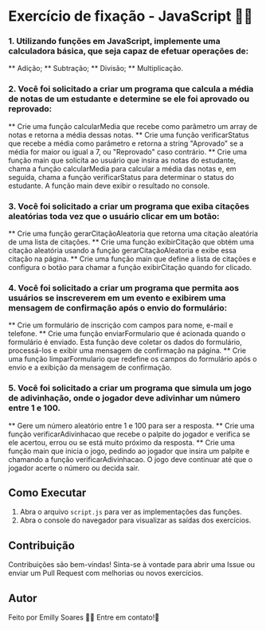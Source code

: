 # Exercício de fixação - JavaScript 🚀🚀

### 1. Utilizando funções em JavaScript, implemente uma calculadora básica, que seja capaz de efetuar operações de:
** Adição;
** Subtração;
** Divisão;
** Multiplicação.

### 2. Você foi solicitado a criar um programa que calcula a média de notas de um estudante e determine se ele foi aprovado ou reprovado:
** Crie uma função calcularMedia que recebe como parâmetro um array de notas e retorna a média
dessas notas.
** Crie uma função verificarStatus que recebe a média como parâmetro e retorna a string "Aprovado"
se a média for maior ou igual a 7, ou "Reprovado" caso contrário.
** Crie uma função main que solicita ao usuário que insira as notas do estudante, chama a função
calcularMedia para calcular a média das notas e, em seguida, chama a função verificarStatus para
determinar o status do estudante. A função main deve exibir o resultado no console.

### 3. Você foi solicitado a criar um programa que exiba citações aleatórias toda vez que o usuário clicar em um botão:
** Crie uma função gerarCitaçãoAleatoria que retorna uma citação aleatória de uma lista de
citações.
** Crie uma função exibirCitação que obtém uma citação aleatória usando a função
gerarCitaçãoAleatoria e exibe essa citação na página.
** Crie uma função main que define a lista de citações e configura o botão para chamar a
função exibirCitação quando for clicado.

### 4. Você foi solicitado a criar um programa que permita aos usuários se inscreverem em um evento e exibirem uma mensagem de confirmação após o envio do formulário:
** Crie um formulário de inscrição com campos para nome, e-mail e telefone.
** Crie uma função enviarFormulario que é acionada quando o formulário é enviado. Esta
função deve coletar os dados do formulário, processá-los e exibir uma mensagem de
confirmação na página.
** Crie uma função limparFormulario que redefine os campos do formulário após o envio e a
exibição da mensagem de confirmação.

### 5. Você foi solicitado a criar um programa que simula um jogo de adivinhação, onde o jogador deve adivinhar um número entre 1 e 100.
** Gere um número aleatório entre 1 e 100 para ser a resposta.
** Crie uma função verificarAdivinhacao que recebe o palpite do jogador e verifica se ele acertou, errou ou se está muito próximo da resposta.
** Crie uma função main que inicia o jogo, pedindo ao jogador que insira um palpite e
chamando a função verificarAdivinhacao. O jogo deve continuar até que o jogador acerte o
número ou decida sair.


## Como Executar

1. Abra o arquivo `script.js` para ver as implementações das funções.
2. Abra o console do navegador para visualizar as saídas dos exercícios.

## Contribuição

Contribuições são bem-vindas! Sinta-se à vontade para abrir uma Issue ou enviar um Pull Request com melhorias ou novos exercícios.

## Autor
Feito por Emilly Soares 👋🏽 Entre em contato!🚀
